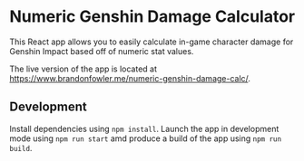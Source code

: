 # Numeric Genshin Damage Calculator

This React app allows you to easily calculate in-game character damage for Genshin Impact based off of numeric stat values.

The live version of the app is located at https://www.brandonfowler.me/numeric-genshin-damage-calc/.

## Development
Install dependencies using `npm install`. Launch the app in development mode using `npm run start` amd produce a build of the app using `npm run build`.
